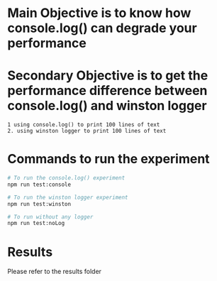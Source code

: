 <!-- To demonstrate :"How console.log() can degrade your performance" -->
# Main Objective is to know how console.log() can degrade your performance
# Secondary Objective is to get the performance difference between console.log() and winston logger
<!-- The experiment will be done in 2 go: -->
    1 using console.log() to print 100 lines of text
    2. using winston logger to print 100 lines of text

<!-- For both PM2 will be used on a MAC M1 machine -->

# Commands to run the experiment
```bash
# To run the console.log() experiment
npm run test:console

# To run the winston logger experiment
npm run test:winston

# To run without any logger
npm run test:noLog

```
<!-- The results will be shown in the console and save in xlsx file-->
# Results
Please refer to the results folder